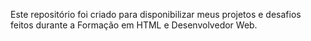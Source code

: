 Este repositório foi criado para disponibilizar meus projetos e desafios feitos durante a Formação em HTML e Desenvolvedor Web.